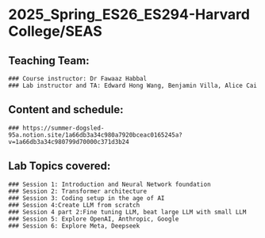 # 2025_Spring_ES26_ES294-Harvard College/SEAS
## Teaching Team: 
    ### Course instructor: Dr Fawaaz Habbal
    ### Lab instructor and TA: Edward Hong Wang, Benjamin Villa, Alice Cai

## Content and schedule: 
    ### https://summer-dogsled-95a.notion.site/1a66db3a34c980a7920bceac0165245a?v=1a66db3a34c980799d70000c371d3b24

## Lab Topics covered: 
    ### Session 1: Introduction and Neural Network foundation
    ### Session 2: Transformer architecture
    ### Session 3: Coding setup in the age of AI
    ### Session 4:Create LLM from scratch
    ### Session 4 part 2:Fine tuning LLM, beat large LLM with small LLM
    ### Session 5: Explore OpenAI, Anthropic, Google
    ### Session 6: Explore Meta, Deepseek
